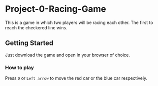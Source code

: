 # Project-0-Racing-Game

This is a game in which two players will be racing each other.
The first to reach the checkered line wins.

## Getting Started

Just download the game and open in your browser of choice.

### How to play
Press ```D``` or ```Left arrow``` to move the red car or the blue car respectively.
